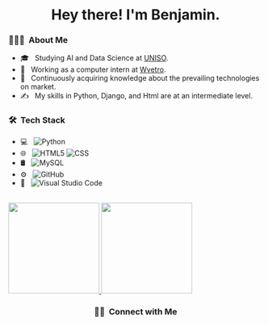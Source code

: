 <h1 align="center"> Hey there! I'm Benjamin.</h2>

<h3> 👨🏻‍💻 &nbsp;About Me </h3>

- 🎓 &nbsp; Studying AI and Data Science at <a href="https://www.uniso.br/home">UNISO</a>.
- 💼 &nbsp; Working as a computer intern at <a href="https://wvetro.com.br">Wvetro</a>.
- 🌱 &nbsp; Continuously acquiring knowledge about the prevailing technologies on market.
- ✍️ &nbsp; My skills in Python, Django, and Html are at an intermediate level.

<h3> 🛠 &nbsp;Tech Stack</h3>

- 💻 &nbsp;
  ![Python](https://img.shields.io/badge/-Python-333333?style=flat&logo=python)
- 🌐 &nbsp;
  ![HTML5](https://img.shields.io/badge/-HTML5-333333?style=flat&logo=HTML5)
  ![CSS](https://img.shields.io/badge/-CSS-333333?style=flat&logo=CSS3&logoColor=1572B6)
- 🛢 &nbsp;
  ![MySQL](https://img.shields.io/badge/-MySQL-333333?style=flat&logo=mysql)
- ⚙️ &nbsp;
  ![GitHub](https://img.shields.io/badge/-GitHub-333333?style=flat&logo=github)
- 🔧 &nbsp;
  ![Visual Studio Code](https://img.shields.io/badge/-Visual%20Studio%20Code-333333?style=flat&logo=visual-studio-code&logoColor=007ACC)

<br/>

<a href="https://github.com/AVS1508">
  <img height="180em" src="https://github-readme-stats.vercel.app/api?username=benjaminzzerpa&theme=buefy&show_icons=true" />
  <img height="180em" src="https://github-readme-stats.vercel.app/api/top-langs/?username=benjaminzzerpa&theme=buefy&layout=compact" />
</a>

<br/>

<h3 align="center"> 🤝🏻 &nbsp;Connect with Me </h3>
<p align="center">
<a https://www.linkedin.com/in/benjamin-zerpa-3a376a209/">
<a href="mailto:bzerpam10@@gmail.com">
